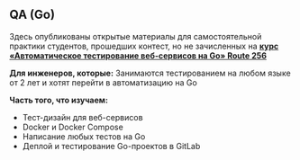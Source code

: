 ## QA (Go)
Здесь опубликованы открытые материалы для самостоятельной практики студентов, прошедших контест, но не зачисленных на [**курс «Автоматическое тестирование веб-сервисов на Go» Route 256**](https://route256.ozon.ru/qa-engineer?utm_source=github&utm_medium=link&utm_campaign=github_qa_go)

**Для инженеров, которые:**
Занимаются тестированием на любом языке от 2 лет и хотят перейти в автоматизацию на Go

**Часть того, что изучаем:**
- Тест-дизайн для веб-сервисов
- Docker и Docker Compose
- Написание любых тестов на Go
- Деплой и тестирование Go-проектов в GitLab
